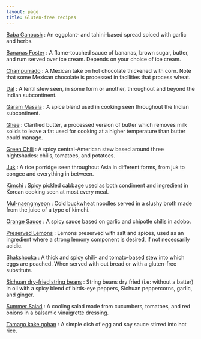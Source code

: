```yaml
---
layout: page
title: Gluten-free recipes
---
```


[Baba Ganoush](../baba-ganoush)
:   An eggplant- and tahini-based spread spiced with garlic and herbs.

[Bananas Foster](../bananas-foster)
:   A flame-touched sauce of bananas, brown sugar, butter, and rum served over ice cream. Depends on your choice of ice cream.

[Champurrado](../champurrado)
:   A Mexican take on hot chocolate thickened with corn. Note that some Mexican chocolate is processed in facilities that process wheat.

[Dal](../dal)
:   A lentil stew seen, in some form or another, throughout and beyond the Indian subcontinent.

[Garam Masala](../garam-masala)
:   A spice blend used in cooking seen throughout the Indian subcontinent.

[Ghee](../ghee)
:   Clarified butter, a processed version of butter which removes milk solids to leave a fat used for cooking at a higher temperature than butter could manage.

[Green Chili](../green-chili)
:   A spicy central-American stew based around three nightshades: chilis, tomatoes, and potatoes.

[Juk](../juk)
:   A rice porridge seen throughout Asia in different forms, from juk to congee and everything in between.

[Kimchi](../kimchi)
:   Spicy pickled cabbage used as both condiment and ingredient in Korean cooking seen at most every meal.

[Mul-naengmyeon](../mul-naengmyeon)
:   Cold buckwheat noodles served in a slushy broth made from the juice of a type of kimchi.

[Orange Sauce](../orange-sauce)
:   A spicy sauce based on garlic and chipotle chilis in adobo.

[Preserved Lemons](../preserved-lemons)
:   Lemons preserved with salt and spices, used as an ingredient where a strong lemony component is desired, if not necessarily acidic.

[Shakshouka](../shakshouka)
:   A thick and spicy chili- and tomato-based stew into which eggs are poached. When served with out bread or with a gluten-free substitute.

[Sichuan dry-fried string beans](../sichuan-beans)
:   String beans dry fried (i.e: without a batter) in oil with a spicy blend of birds-eye peppers, Sichuan peppercorns, garlic, and ginger.

[Summer Salad](../summer-salad)
:   A cooling salad made from cucumbers, tomatoes, and red onions in a balsamic vinaigrette dressing.

[Tamago kake gohan](../tamago-kake-gohan)
:   A simple dish of egg and soy sauce stirred into hot rice.
